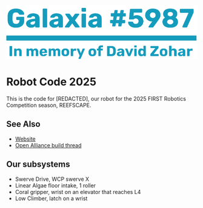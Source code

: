 ![](files/markdown/logo.png)
# Robot Code 2025
This is the code for [REDACTED], our robot for the 2025 FIRST Robotics Competition season, REEFSCAPE.

## See Also
 - [Website](https://galaxia5987.com)
 - [Open Alliance build thread](https://www.chiefdelphi.com/t/frc-5987-galaxia-2025-build-thread-open-alliance)

## Our subsystems
 - Swerve Drive, WCP swerve X
 - Linear Algae floor intake, 1 roller
 - Coral gripper, wrist on an elevator that reaches L4
 - Low Climber, latch on a wrist